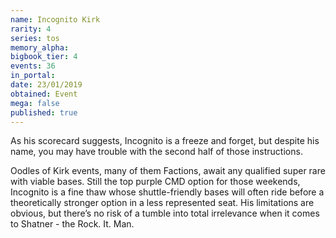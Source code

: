 ```yaml
---
name: Incognito Kirk
rarity: 4
series: tos
memory_alpha:
bigbook_tier: 4
events: 36
in_portal:
date: 23/01/2019
obtained: Event
mega: false
published: true
---
```


As his scorecard suggests, Incognito is a freeze and forget, but despite his name, you may have trouble with the second half of those instructions.

Oodles of Kirk events, many of them Factions, await any qualified super rare with viable bases. Still the top purple CMD option for those weekends, Incognito is a fine thaw whose shuttle-friendly bases will often ride before a theoretically stronger option in a less represented seat. His limitations are obvious, but there’s no risk of a tumble into total irrelevance when it comes to Shatner - the Rock. It. Man.
